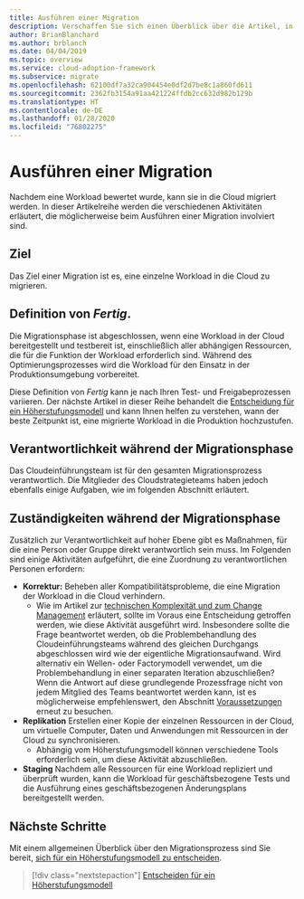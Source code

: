 ```yaml
---
title: Ausführen einer Migration
description: Verschaffen Sie sich einen Überblick über die Artikel, in denen die verschiedenen Aktivitäten erläutert werden, die unter Umständen bei der Migration einer Workload in Azure ausgeführt werden müssen.
author: BrianBlanchard
ms.author: brblanch
ms.date: 04/04/2019
ms.topic: overview
ms.service: cloud-adoption-framework
ms.subservice: migrate
ms.openlocfilehash: 62100df7a32ca904454e0df2d7be8c1a860fd611
ms.sourcegitcommit: 2362fb3154a91aa421224ffdb2cc632d982b129b
ms.translationtype: HT
ms.contentlocale: de-DE
ms.lasthandoff: 01/28/2020
ms.locfileid: "76802275"
---
```

# <a name="execute-a-migration"></a>Ausführen einer Migration

Nachdem eine Workload bewertet wurde, kann sie in die Cloud migriert werden. In dieser Artikelreihe werden die verschiedenen Aktivitäten erläutert, die möglicherweise beim Ausführen einer Migration involviert sind.

## <a name="objective"></a>Ziel

Das Ziel einer Migration ist es, eine einzelne Workload in die Cloud zu migrieren.

## <a name="definition-of-done"></a>Definition von *Fertig*.

Die Migrationsphase ist abgeschlossen, wenn eine Workload in der Cloud bereitgestellt und testbereit ist, einschließlich aller abhängigen Ressourcen, die für die Funktion der Workload erforderlich sind. Während des Optimierungsprozesses wird die Workload für den Einsatz in der Produktionsumgebung vorbereitet.

Diese Definition von *Fertig* kann je nach Ihren Test- und Freigabeprozessen variieren. Der nächste Artikel in dieser Reihe behandelt die [Entscheidung für ein Höherstufungsmodell](./promotion-models.md) und kann Ihnen helfen zu verstehen, wann der beste Zeitpunkt ist, eine migrierte Workload in die Produktion hochzustufen.

## <a name="accountability-during-migration"></a>Verantwortlichkeit während der Migrationsphase

Das Cloudeinführungsteam ist für den gesamten Migrationsprozess verantwortlich. Die Mitglieder des Cloudstrategieteams haben jedoch ebenfalls einige Aufgaben, wie im folgenden Abschnitt erläutert.

## <a name="responsibilities-during-migration"></a>Zuständigkeiten während der Migrationsphase

Zusätzlich zur Verantwortlichkeit auf hoher Ebene gibt es Maßnahmen, für die eine Person oder Gruppe direkt verantwortlich sein muss. Im Folgenden sind einige Aktivitäten aufgeführt, die eine Zuordnung zu verantwortlichen Personen erfordern:

- **Korrektur:** Beheben aller Kompatibilitätsprobleme, die eine Migration der Workload in die Cloud verhindern.
  - Wie im Artikel zur [technischen Komplexität und zum Change Management](../prerequisites/technical-complexity.md) erläutert, sollte im Voraus eine Entscheidung getroffen werden, wie diese Aktivität ausgeführt wird. Insbesondere sollte die Frage beantwortet werden, ob die Problembehandlung des Cloudeinführungsteams während des gleichen Durchgangs abgeschlossen wird wie der eigentliche Migrationsaufwand. Wird alternativ ein Wellen- oder Factorymodell verwendet, um die Problembehandlung in einer separaten Iteration abzuschließen? Wenn die Antwort auf diese grundlegende Prozessfrage nicht von jedem Mitglied des Teams beantwortet werden kann, ist es möglicherweise empfehlenswert, den Abschnitt [Voraussetzungen](../prerequisites/index.md) erneut zu besuchen.
- **Replikation** Erstellen einer Kopie der einzelnen Ressourcen in der Cloud, um virtuelle Computer, Daten und Anwendungen mit Ressourcen in der Cloud zu synchronisieren.
  - Abhängig vom Höherstufungsmodell können verschiedene Tools erforderlich sein, um diese Aktivität abzuschließen.
- **Staging** Nachdem alle Ressourcen für eine Workload repliziert und überprüft wurden, kann die Workload für geschäftsbezogene Tests und die Ausführung eines geschäftsbezogenen Änderungsplans bereitgestellt werden.

## <a name="next-steps"></a>Nächste Schritte

Mit einem allgemeinen Überblick über den Migrationsprozess sind Sie bereit, [sich für ein Höherstufungsmodell zu entscheiden](./promotion-models.md).

> [!div class="nextstepaction"]
> [Entscheiden für ein Höherstufungsmodell](./promotion-models.md)
